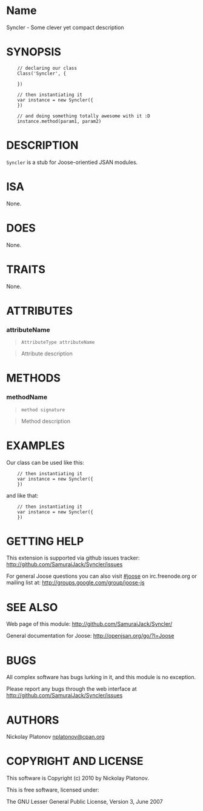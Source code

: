 Name
====

Syncler - Some clever yet compact description


SYNOPSIS
========

        // declaring our class
        Class('Syncler', {
        
        })
        
        // then instantiating it
        var instance = new Syncler({
        })
        
        // and doing something totally awesome with it :D
        instance.method(param1, param2)
        


DESCRIPTION
===========

`Syncler` is a stub for Joose-orientied JSAN modules.


ISA
===

None.


DOES
====

None.


TRAITS
======

None.



ATTRIBUTES
==========

### attributeName

> `AttributeType attributeName`

> Attribute description


METHODS
=======

### methodName

> `method signature`

> Method description


EXAMPLES
========

Our class can be used like this:

        // then instantiating it
        var instance = new Syncler({
        })

and like that:

        // then instantiating it
        var instance = new Syncler({
        })


GETTING HELP
============

This extension is supported via github issues tracker: <http://github.com/SamuraiJack/Syncler/issues>

For general Joose questions you can also visit [#joose](http://webchat.freenode.net/?randomnick=1&replicas=joose&prompt=1) 
on irc.freenode.org or mailing list at: <http://groups.google.com/group/joose-js>
 


SEE ALSO
========

Web page of this module: <http://github.com/SamuraiJack/Syncler/>

General documentation for Joose: <http://openjsan.org/go/?l=Joose>


BUGS
====

All complex software has bugs lurking in it, and this module is no exception.

Please report any bugs through the web interface at <http://github.com/SamuraiJack/Syncler/issues>



AUTHORS
=======

Nickolay Platonov <nplatonov@cpan.org>





COPYRIGHT AND LICENSE
=====================

This software is Copyright (c) 2010 by Nickolay Platonov.

This is free software, licensed under:

  The GNU Lesser General Public License, Version 3, June 2007
